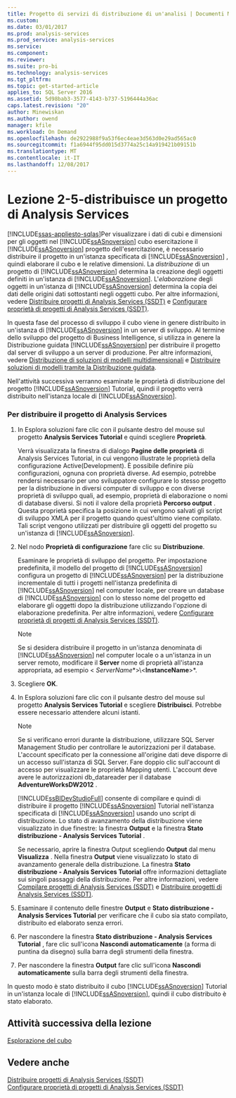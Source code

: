 ```yaml
---
title: Progetto di servizi di distribuzione di un'analisi | Documenti Microsoft
ms.custom: 
ms.date: 03/01/2017
ms.prod: analysis-services
ms.prod_service: analysis-services
ms.service: 
ms.component: 
ms.reviewer: 
ms.suite: pro-bi
ms.technology: analysis-services
ms.tgt_pltfrm: 
ms.topic: get-started-article
applies_to: SQL Server 2016
ms.assetid: 5d98bab3-3577-4143-b737-5196444a36ac
caps.latest.revision: "20"
author: Minewiskan
ms.author: owend
manager: kfile
ms.workload: On Demand
ms.openlocfilehash: de2922988f9a53f6ec4eae3d563d0e29ad565ac0
ms.sourcegitcommit: f1a6944f95dd015d3774a25c14a919421b09151b
ms.translationtype: MT
ms.contentlocale: it-IT
ms.lasthandoff: 12/08/2017
---
```

# <a name="lesson-2-5---deploying-an-analysis-services-project"></a>Lezione 2-5-distribuisce un progetto di Analysis Services
[!INCLUDE[ssas-appliesto-sqlas](../includes/ssas-appliesto-sqlas.md)]Per visualizzare i dati di cubi e dimensioni per gli oggetti nel [!INCLUDE[ssASnoversion](../includes/ssasnoversion-md.md)] cubo esercitazione il [!INCLUDE[ssASnoversion](../includes/ssasnoversion-md.md)] progetto dell'esercitazione, è necessario distribuire il progetto in un'istanza specificata di [!INCLUDE[ssASnoversion](../includes/ssasnoversion-md.md)] , quindi elaborare il cubo e le relative dimensioni. La *distribuzione* di un progetto di [!INCLUDE[ssASnoversion](../includes/ssasnoversion-md.md)] determina la creazione degli oggetti definiti in un'istanza di [!INCLUDE[ssASnoversion](../includes/ssasnoversion-md.md)]. L'*elaborazione* degli oggetti in un'istanza di [!INCLUDE[ssASnoversion](../includes/ssasnoversion-md.md)] determina la copia dei dati delle origini dati sottostanti negli oggetti cubo. Per altre informazioni, vedere [Distribuire progetti di Analysis Services &#40;SSDT&#41;](../analysis-services/multidimensional-models/deploy-analysis-services-projects-ssdt.md) e [Configurare proprietà di progetti di Analysis Services &#40;SSDT&#41;](../analysis-services/multidimensional-models/configure-analysis-services-project-properties-ssdt.md).  
  
In questa fase del processo di sviluppo il cubo viene in genere distribuito in un'istanza di [!INCLUDE[ssASnoversion](../includes/ssasnoversion-md.md)] in un server di sviluppo. Al termine dello sviluppo del progetto di Business Intelligence, si utilizza in genere la Distribuzione guidata [!INCLUDE[ssASnoversion](../includes/ssasnoversion-md.md)] per distribuire il progetto dal server di sviluppo a un server di produzione. Per altre informazioni, vedere [Distribuzione di soluzioni di modelli multidimensionali](../analysis-services/multidimensional-models/multidimensional-model-solution-deployment.md) e [Distribuire soluzioni di modelli tramite la Distribuzione guidata](../analysis-services/multidimensional-models/deploy-model-solutions-using-the-deployment-wizard.md).  
  
Nell'attività successiva verranno esaminate le proprietà di distribuzione del progetto [!INCLUDE[ssASnoversion](../includes/ssasnoversion-md.md)] Tutorial, quindi il progetto verrà distribuito nell'istanza locale di [!INCLUDE[ssASnoversion](../includes/ssasnoversion-md.md)].  
  
### <a name="to-deploy-the-analysis-services-project"></a>Per distribuire il progetto di Analysis Services  
  
1.  In Esplora soluzioni fare clic con il pulsante destro del mouse sul progetto **Analysis Services Tutorial** e quindi scegliere **Proprietà**.  
  
    Verrà visualizzata la finestra di dialogo **Pagine delle proprietà** di Analysis Services Tutorial, in cui vengono illustrate le proprietà della configurazione Active(Development). È possibile definire più configurazioni, ognuna con proprietà diverse. Ad esempio, potrebbe rendersi necessario per uno sviluppatore configurare lo stesso progetto per la distribuzione in diversi computer di sviluppo e con diverse proprietà di sviluppo quali, ad esempio, proprietà di elaborazione o nomi di database diversi. Si noti il valore della proprietà **Percorso output** . Questa proprietà specifica la posizione in cui vengono salvati gli script di sviluppo XMLA per il progetto quando quest'ultimo viene compilato. Tali script vengono utilizzati per distribuire gli oggetti del progetto su un'istanza di [!INCLUDE[ssASnoversion](../includes/ssasnoversion-md.md)].  
  
2.  Nel nodo **Proprietà di configurazione** fare clic su **Distribuzione**.  
  
    Esaminare le proprietà di sviluppo del progetto. Per impostazione predefinita, il modello del progetto di [!INCLUDE[ssASnoversion](../includes/ssasnoversion-md.md)] configura un progetto di [!INCLUDE[ssASnoversion](../includes/ssasnoversion-md.md)] per la distribuzione incrementale di tutti i progetti nell'istanza predefinita di [!INCLUDE[ssASnoversion](../includes/ssasnoversion-md.md)] nel computer locale, per creare un database di [!INCLUDE[ssASnoversion](../includes/ssasnoversion-md.md)] con lo stesso nome del progetto ed elaborare gli oggetti dopo la distribuzione utilizzando l'opzione di elaborazione predefinita. Per altre informazioni, vedere [Configurare proprietà di progetti di Analysis Services &#40;SSDT&#41;](../analysis-services/multidimensional-models/configure-analysis-services-project-properties-ssdt.md).  
  
    > [!NOTE]  
    > Se si desidera distribuire il progetto in un'istanza denominata di [!INCLUDE[ssASnoversion](../includes/ssasnoversion-md.md)] nel computer locale o a un'istanza in un server remoto, modificare il **Server** nome di proprietà all'istanza appropriata, ad esempio \<  *ServerName**>\\<**InstanceName**>*.  
  
3.  Scegliere **OK**.  
  
4.  In Esplora soluzioni fare clic con il pulsante destro del mouse sul progetto **Analysis Services Tutorial** e scegliere **Distribuisci**. Potrebbe essere necessario attendere alcuni istanti.  
  
    > [!NOTE]  
    > Se si verificano errori durante la distribuzione, utilizzare SQL Server Management Studio per controllare le autorizzazioni per il database. L'account specificato per la connessione all'origine dati deve disporre di un accesso sull'istanza di SQL Server. Fare doppio clic sull'account di accesso per visualizzare le proprietà Mapping utenti. L'account deve avere le autorizzazioni db_datareader per il database **AdventureWorksDW2012** .  
  
    [!INCLUDE[ssBIDevStudioFull](../includes/ssbidevstudiofull-md.md)] consente di compilare e quindi di distribuire il progetto [!INCLUDE[ssASnoversion](../includes/ssasnoversion-md.md)] Tutorial nell'istanza specificata di [!INCLUDE[ssASnoversion](../includes/ssasnoversion-md.md)] usando uno script di distribuzione. Lo stato di avanzamento della distribuzione viene visualizzato in due finestre: la finestra **Output** e la finestra **Stato distribuzione - Analysis Services Tutorial** .  
  
    Se necessario, aprire la finestra Output scegliendo **Output** dal menu **Visualizza** . Nella finestra **Output** viene visualizzato lo stato di avanzamento generale della distribuzione. La finestra **Stato distribuzione - Analysis Services Tutorial** offre informazioni dettagliate sui singoli passaggi della distribuzione. Per altre informazioni, vedere [Compilare progetti di Analysis Services &#40;SSDT&#41;](../analysis-services/multidimensional-models/build-analysis-services-projects-ssdt.md) e [Distribuire progetti di Analysis Services &#40;SSDT&#41;](../analysis-services/multidimensional-models/deploy-analysis-services-projects-ssdt.md).  
  
5.  Esaminare il contenuto delle finestre **Output** e **Stato distribuzione - Analysis Services Tutorial** per verificare che il cubo sia stato compilato, distribuito ed elaborato senza errori.  
  
6.  Per nascondere la finestra **Stato distribuzione - Analysis Services Tutorial** , fare clic sull'icona **Nascondi automaticamente** (a forma di puntina da disegno) sulla barra degli strumenti della finestra.  
  
7.  Per nascondere la finestra **Output** fare clic sull'icona **Nascondi automaticamente** sulla barra degli strumenti della finestra.  
  
In questo modo è stato distribuito il cubo [!INCLUDE[ssASnoversion](../includes/ssasnoversion-md.md)] Tutorial in un'istanza locale di [!INCLUDE[ssASnoversion](../includes/ssasnoversion-md.md)], quindi il cubo distribuito è stato elaborato.  
  
## <a name="next-task-in-lesson"></a>Attività successiva della lezione  
[Esplorazione del cubo](../analysis-services/lesson-2-6-browsing-the-cube.md)  
  
## <a name="see-also"></a>Vedere anche  
[Distribuire progetti di Analysis Services &#40;SSDT&#41;](../analysis-services/multidimensional-models/deploy-analysis-services-projects-ssdt.md)  
[Configurare proprietà di progetti di Analysis Services &#40;SSDT&#41;](../analysis-services/multidimensional-models/configure-analysis-services-project-properties-ssdt.md)  
  
  
  
